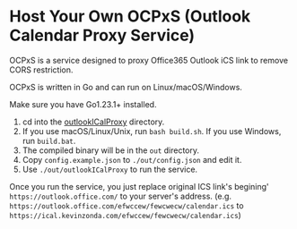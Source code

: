 # Host Your Own OCPxS (Outlook Calendar Proxy Service)

OCPxS is a service designed to proxy Office365 Outlook iCS link to remove CORS restriction.

OCPxS is written in Go and can run on Linux/macOS/Windows.

Make sure you have Go1.23.1+ installed.

1. cd into the [outlookICalProxy](../outlookICalProxy/) directory.
2. If you use macOS/Linux/Unix, run `bash build.sh`. If you use Windows, run `build.bat`.
3. The compiled binary will be in the `out` directory.
4. Copy `config.example.json` to `./out/config.json` and edit it.
5. Use `./out/outlookICalProxy` to run the service.

Once you run the service, you just replace original ICS link's begining' `https://outlook.office.com/` to your server's address. (e.g. `https://outlook.office.com/efwccew/fewcwecw/calendar.ics` to `https://ical.kevinzonda.com/efwccew/fewcwecw/calendar.ics`)